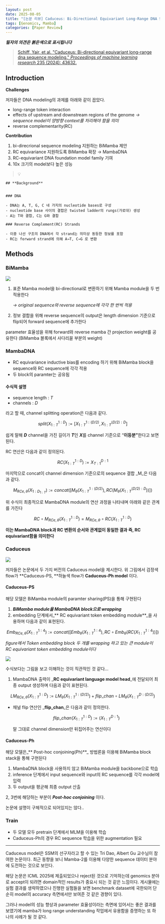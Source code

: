 ```yaml
---
layout: post
date: 2025-08-05
title: "[논문 리뷰] Caduceus: Bi-Directional Equivariant Long-Range DNA Sequence Modeling"
tags: [Genomics, Mamba]
categories: [Paper Review]
---
```


<span class="notion-red">_**필자의 의견은 붉은색으로 표시됩니다**_</span>


> [Schiff, Yair, et al. "Caduceus: Bi-directional equivariant long-range dna sequence modeling." ](https://pmc.ncbi.nlm.nih.gov/articles/PMC12189541/)[_Proceedings of machine learning research_](https://pmc.ncbi.nlm.nih.gov/articles/PMC12189541/)[ 235 (2024): 43632.](https://pmc.ncbi.nlm.nih.gov/articles/PMC12189541/)



## Introduction


**Challenges**


저자들은 DNA modeling의 과제를 아래와 같이 꼽았다.

- long-range token interaction
- effects of upstream and downstream regions of the genome 
_→ sequence model이 양방향 context를 처리해야 함을 의미_
- reverse complementarity(RC)

**Contribution**

1. bi-direcrional sequence modeling 지원하는 BiMamba 제안
1. RC equivariance 지원하도록 BiMamba 확장 → MambaDNA
1. RC-equivariant DNA foundation model family 기여
1. 10x 크기의 model보다 높은 성능

> 💡 


	## **Background**


	### DNA

	- DNA는 A, T, G, C 네 가지의 nucleotide bases로 구성
	- nucleotide base 사이의 결합은 twisted ladder의 rungs(가로대) 생성
	- A는 T와 결합, C는 G와 결합

	### Reverse Complement(RC) Strands

	- 이중 나선 구조의 DNA에서 각 strand는 의미상 동등한 정보를 포함
	- RC는 forward strand에 의해 A→T, C→G 로 변환


## Methods



### BiMamba


![](https://prod-files-secure.s3.us-west-2.amazonaws.com/542b861c-36a8-4051-84e5-8804b6728dba/2c247d59-7815-4980-99f0-8f0d21f445a7/image.png?X-Amz-Algorithm=AWS4-HMAC-SHA256&X-Amz-Content-Sha256=UNSIGNED-PAYLOAD&X-Amz-Credential=ASIAZI2LB466ZYJTSHN5%2F20250814%2Fus-west-2%2Fs3%2Faws4_request&X-Amz-Date=20250814T121637Z&X-Amz-Expires=3600&X-Amz-Security-Token=IQoJb3JpZ2luX2VjEPz%2F%2F%2F%2F%2F%2F%2F%2F%2F%2FwEaCXVzLXdlc3QtMiJHMEUCIEwlQkJU1ZROLuyCUhu7WMN9KxcOFlHStdL5adj16wdkAiEApqAIZc6b8kPtPZ2betEG8fZlbZJNBQUhqUzy5REOetsq%2FwMIRBAAGgw2Mzc0MjMxODM4MDUiDHhxHOVt8xNtqYQN4yrcAx9%2FPlVjNqwNmZCRp5plgNRGgfZ1Mhzxr%2BS2MHSCXy0BipVKAZr4hVWG3wed0X%2BkIdoOwH4J7Kfn%2FyReo8VB7Kuvqbyr%2FuyVOoiXzSXe9p1MEJctaT%2FXr1gj4JU4aS1aOL8wcMGohJ16VRRGrzdOf%2FkmMxbzSciU6%2Fecs6O%2FAFZaM%2FxvhHLcnWdpn6i6ieUhAWRrNE6jZAQARt8bdGFSr31jjG4r3O1onMxuKFBZLyKDOMMDCAMlssOcwzA1u1sKoS01aIQ8rxNbdcpFXWyMkI3wQwZtTrvAnCnGTv84QFmJoBdB8sx2kWCQaTDxWXdou9%2BvZ9K9QC1Lo751jRKq7v0nMZqU2h24gWdqY%2BIV5oIvCtOrfpQmGvVJqgku%2BtvOtENkRZhO9r1OuLp3Od6FxJb6yP7%2B4PjMVcoCLxGUgVhGeYqbSzTqneBRYWcyZiu3nNCHn1qIQcLmQqMg1Gw7jLXXh0nI10wfOr3%2FE%2FBlMZBulpssaU7cBB2I%2BWjUi8eyyrCmU%2FU5C3CVV%2FIImgRV8pOObi8meKyP1iQaMygR%2F3%2BNOD5R05lR1xn8Lf8%2FELQfE%2FCxWXVyBqKZ5EtvJ33U%2FX9JWlaXlPJOOcqnBrePNK63IiVQ0n%2B7WDyn6BYuMPiN98QGOqUBCALEcMyv0fxq4ztguDgHZ5yUcZWjXHCRyCLmDiyP8v1qd9McSGrer0R9%2F5WnSB0FK1x2VQTeDuUTXGPSHaKxSS3V9R%2Fd0IcQM6zKDJnqH8U6uOL5qGVp2tz97oOod7lfRn7bcgTBj248%2FENjvc3dvSjkHdIdHExA71n1lfQAE4n41MpFfV4S6uHQPqUjDa7Wl596ayy9CROAieHOsybATWLyDaAQ&X-Amz-Signature=81ff467e49a2f3363c04ed5c5b3f5434871587673896d382b2a7f607eaeb860d&X-Amz-SignedHeaders=host&x-amz-checksum-mode=ENABLED&x-id=GetObject)

1. 표준 Mamba model을 bi-directional로 변환하기 위해 Mamba module을 두 번 적용한다

	_→ original sequence와 reverse sequence에 각각 한 번씩 적용_

1. 정보 결합을 위해 reverse sequence의 output은 length dimension 기준으로 flip되어 forward sequence에 추가한다

parameter 효율성을 위해 forward와 reverse mamba 간 projection weight를 공유한다 (BiMamba 블록에서 사다리꼴 부분의 weight)



### MambaDNA

- RC equivariance inductive bias를 encoding 하기 위해 BiMamba block을 sequence와 RC sequence에 각각 적용
- 두 block의 paramter는 공유됨


#### 수식적 설명

- sequence length : _T_
- channels : _D_

라고 할 때,  channel splitting operation은 다음과 같다.


$$
split(X^{1:D}_{1:T}):=[X^{1:(D/2)}_{1:T},X^{(D/2):D}_{1:T}]
$$


<span class="notion-red">쉽게 말해 </span><span class="notion-red">_**D**_</span><span class="notion-red"> channel을 가진 길이가 </span><span class="notion-red">_**T**_</span><span class="notion-red">인 </span><span class="notion-red">_**X**_</span><span class="notion-red">를 channel 기준으로 “</span><span class="notion-red">**이등분”**</span><span class="notion-red">한다고 보면 된다.</span>


RC 연산은 다음과 같이 정의된다.


$$
RC(X^{1:D}_{1:T}):=X^{D:1}_{T:1}
$$


마지막으로 concat이 channel dimension 기준으로의 sequence 결합 _M_은 다음과 같다.


$$
M_{RCe,\theta}(X_{1:D_{1:T}}):=concat([M_{\theta}(X^{1:(D/2)}_{1:T}),RC(M_{\theta}(X^{(D/2):D}_{1:T}))])
$$


위 수식이 최종적으로 MambaDNA module의 연산 과정을 나타내며 아래와 같은 관계를 가진다


$$
RC\circ M_{RCe,\theta}(X^{1:D}_{1:T}) = M_{RCe,\theta} \circ RC(X^{1:D}_{1:T})
$$


**이는 MambaDNA block과 RC 변환의 순서와 관계없이 동일한 결과 즉, RC equivariant함을 의미한다**



### Caduceus


![](https://prod-files-secure.s3.us-west-2.amazonaws.com/542b861c-36a8-4051-84e5-8804b6728dba/f94a60d7-8145-473b-aef9-7c68d3ec604a/image.png?X-Amz-Algorithm=AWS4-HMAC-SHA256&X-Amz-Content-Sha256=UNSIGNED-PAYLOAD&X-Amz-Credential=ASIAZI2LB466ZYJTSHN5%2F20250814%2Fus-west-2%2Fs3%2Faws4_request&X-Amz-Date=20250814T121637Z&X-Amz-Expires=3600&X-Amz-Security-Token=IQoJb3JpZ2luX2VjEPz%2F%2F%2F%2F%2F%2F%2F%2F%2F%2FwEaCXVzLXdlc3QtMiJHMEUCIEwlQkJU1ZROLuyCUhu7WMN9KxcOFlHStdL5adj16wdkAiEApqAIZc6b8kPtPZ2betEG8fZlbZJNBQUhqUzy5REOetsq%2FwMIRBAAGgw2Mzc0MjMxODM4MDUiDHhxHOVt8xNtqYQN4yrcAx9%2FPlVjNqwNmZCRp5plgNRGgfZ1Mhzxr%2BS2MHSCXy0BipVKAZr4hVWG3wed0X%2BkIdoOwH4J7Kfn%2FyReo8VB7Kuvqbyr%2FuyVOoiXzSXe9p1MEJctaT%2FXr1gj4JU4aS1aOL8wcMGohJ16VRRGrzdOf%2FkmMxbzSciU6%2Fecs6O%2FAFZaM%2FxvhHLcnWdpn6i6ieUhAWRrNE6jZAQARt8bdGFSr31jjG4r3O1onMxuKFBZLyKDOMMDCAMlssOcwzA1u1sKoS01aIQ8rxNbdcpFXWyMkI3wQwZtTrvAnCnGTv84QFmJoBdB8sx2kWCQaTDxWXdou9%2BvZ9K9QC1Lo751jRKq7v0nMZqU2h24gWdqY%2BIV5oIvCtOrfpQmGvVJqgku%2BtvOtENkRZhO9r1OuLp3Od6FxJb6yP7%2B4PjMVcoCLxGUgVhGeYqbSzTqneBRYWcyZiu3nNCHn1qIQcLmQqMg1Gw7jLXXh0nI10wfOr3%2FE%2FBlMZBulpssaU7cBB2I%2BWjUi8eyyrCmU%2FU5C3CVV%2FIImgRV8pOObi8meKyP1iQaMygR%2F3%2BNOD5R05lR1xn8Lf8%2FELQfE%2FCxWXVyBqKZ5EtvJ33U%2FX9JWlaXlPJOOcqnBrePNK63IiVQ0n%2B7WDyn6BYuMPiN98QGOqUBCALEcMyv0fxq4ztguDgHZ5yUcZWjXHCRyCLmDiyP8v1qd9McSGrer0R9%2F5WnSB0FK1x2VQTeDuUTXGPSHaKxSS3V9R%2Fd0IcQM6zKDJnqH8U6uOL5qGVp2tz97oOod7lfRn7bcgTBj248%2FENjvc3dvSjkHdIdHExA71n1lfQAE4n41MpFfV4S6uHQPqUjDa7Wl596ayy9CROAieHOsybATWLyDaAQ&X-Amz-Signature=6ce1789b5b08dd2a2324b7fe007612b70b0c6566d9e011cce138590529f2c731&X-Amz-SignedHeaders=host&x-amz-checksum-mode=ENABLED&x-id=GetObject)


저자들은 논문에서 두 가지 버전의 Caduceus model을 제시한다. 위 그림에서 검정색 flow가 **Caduceus-PS, **하늘색 flow가 **Caduceus-Ph model** 이다.



#### Caduceus-PS


해당 모델은 BiMamba module의 paramter sharing(PS)을 통해 구현된다

1. _**BiMamba module을 MambaDNA block으로 wrapping**_
1. embedding 단계에서_** RC equivariant token embedding module**_을 사용하며 다음과 같이 표현된다.

$$
Emb_{RCe,\theta}(X^{1:4}_{1:T}):=concat([Emb_{\theta}(X^{1:4}_{1:T}),RC \circ Emb_{\theta}(RC(X^{1:4}_{1:T}))])
$$


_figure에서 Token embedding block 두 개를 wrapping 하고 있는 큰 module이 RC equivariant token embedding module이다_


![](https://prod-files-secure.s3.us-west-2.amazonaws.com/542b861c-36a8-4051-84e5-8804b6728dba/b175e4da-71eb-4e91-8c23-a06dabe673c9/image.png?X-Amz-Algorithm=AWS4-HMAC-SHA256&X-Amz-Content-Sha256=UNSIGNED-PAYLOAD&X-Amz-Credential=ASIAZI2LB466ZYJTSHN5%2F20250814%2Fus-west-2%2Fs3%2Faws4_request&X-Amz-Date=20250814T121637Z&X-Amz-Expires=3600&X-Amz-Security-Token=IQoJb3JpZ2luX2VjEPz%2F%2F%2F%2F%2F%2F%2F%2F%2F%2FwEaCXVzLXdlc3QtMiJHMEUCIEwlQkJU1ZROLuyCUhu7WMN9KxcOFlHStdL5adj16wdkAiEApqAIZc6b8kPtPZ2betEG8fZlbZJNBQUhqUzy5REOetsq%2FwMIRBAAGgw2Mzc0MjMxODM4MDUiDHhxHOVt8xNtqYQN4yrcAx9%2FPlVjNqwNmZCRp5plgNRGgfZ1Mhzxr%2BS2MHSCXy0BipVKAZr4hVWG3wed0X%2BkIdoOwH4J7Kfn%2FyReo8VB7Kuvqbyr%2FuyVOoiXzSXe9p1MEJctaT%2FXr1gj4JU4aS1aOL8wcMGohJ16VRRGrzdOf%2FkmMxbzSciU6%2Fecs6O%2FAFZaM%2FxvhHLcnWdpn6i6ieUhAWRrNE6jZAQARt8bdGFSr31jjG4r3O1onMxuKFBZLyKDOMMDCAMlssOcwzA1u1sKoS01aIQ8rxNbdcpFXWyMkI3wQwZtTrvAnCnGTv84QFmJoBdB8sx2kWCQaTDxWXdou9%2BvZ9K9QC1Lo751jRKq7v0nMZqU2h24gWdqY%2BIV5oIvCtOrfpQmGvVJqgku%2BtvOtENkRZhO9r1OuLp3Od6FxJb6yP7%2B4PjMVcoCLxGUgVhGeYqbSzTqneBRYWcyZiu3nNCHn1qIQcLmQqMg1Gw7jLXXh0nI10wfOr3%2FE%2FBlMZBulpssaU7cBB2I%2BWjUi8eyyrCmU%2FU5C3CVV%2FIImgRV8pOObi8meKyP1iQaMygR%2F3%2BNOD5R05lR1xn8Lf8%2FELQfE%2FCxWXVyBqKZ5EtvJ33U%2FX9JWlaXlPJOOcqnBrePNK63IiVQ0n%2B7WDyn6BYuMPiN98QGOqUBCALEcMyv0fxq4ztguDgHZ5yUcZWjXHCRyCLmDiyP8v1qd9McSGrer0R9%2F5WnSB0FK1x2VQTeDuUTXGPSHaKxSS3V9R%2Fd0IcQM6zKDJnqH8U6uOL5qGVp2tz97oOod7lfRn7bcgTBj248%2FENjvc3dvSjkHdIdHExA71n1lfQAE4n41MpFfV4S6uHQPqUjDa7Wl596ayy9CROAieHOsybATWLyDaAQ&X-Amz-Signature=b43cef53c567d8a5ef946d71a6c9d27f9f8f196c081cbe1ba62826a069ea2a4e&X-Amz-SignedHeaders=host&x-amz-checksum-mode=ENABLED&x-id=GetObject)


<span class="notion-red">수식보다는 그림을 보고 이해하는 것이 직관적인 것 같다…</span>

1. MambaDNA 출력이 _**RC equivariant language model head**_에 전달되어 최종 output 생성하며 다음과 같이 표현된다.

$$
LM_{RCe,\theta}(X^{1:D}_{1:T}):= LM_{\theta}(X^{1:(D/2)}_{1:T})+flip\_chan\circ LM_{\theta}(X^{D:(D/2)}_{1:T})
$$

- 채널 flip 연산인 _**flip\_chan**_은 다음과 같이 정의한다.

	$$
	flip\_chan(X^{1:D}_{1:T}):=(X^{D:1}_{1:T})
	$$


	말 그대로 channel dimension만 뒤집어주는 연산이다



#### Caduceus-Ph


해당 모델은_** Post-hoc conjoining(Ph)**_ 방법론을 이용해 BiMamba block stack을 통해 구현된다

1. MambaDNA block을 사용하지 않고 BiMamba module을 backbone으로 학습
1. inference 단계에서 input sequence와 input의 RC sequence를 각각 model에 입력
1. 두 output을 평균해 최종 output 산출

2, 3번에 해당하는 부분이 _**Post-hoc conjoining**_ 이다.


<span class="notion-red">논문에 설명이 구체적으로 되어있지는 않다..</span>



### Train

- 두 모델 모두 pretrain 단계에서 MLM을 이용해 학습
- Caduceus-Ph의 경우 RC sequence 학습을 위한 augmentation 필요

---


<span class="notion-red">Caduceus model은 SSM의 선구자라고 할 수 있는 Tri Dao, Albert Gu 교수님이 참여한 논문이다. 최근 동향을 보니 Mamba-2를 이용해 다양한 sequence 데이터 분야에 도전하는 것으로 보인다.</span>


<span class="notion-red">해당 논문은 ICML 2025에 제출되었으나 reject된 것으로 기억하는데 genomics 분야로 accept이 되려면 domain적인 results가 중요시 되는 것 같은 느낌이다. 게시물에는 실험 결과를 생략하였으나 진행한 실험들을 보면 benchmark dataset에 국한되어 단순히 model의 accuracy 측면에서만 보여준 것 같은 경향이 있다.</span>


<span class="notion-red">그러나 model의 성능 향상과 parameter 효율성이라는 측면에 있어서는 좋은 결과를 보였기에 mamba가 long range understanding 작업에서 유용함을 증명하는 또 하나의 사례가 될 것 같다.</span>

